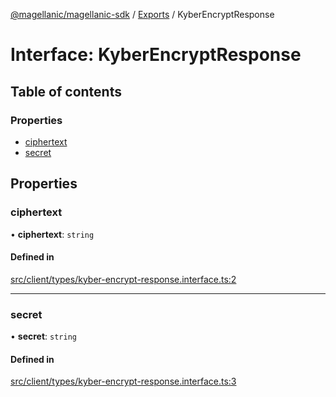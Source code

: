 [@magellanic/magellanic-sdk](../README.md) / [Exports](../modules.md) / KyberEncryptResponse

# Interface: KyberEncryptResponse

## Table of contents

### Properties

- [ciphertext](KyberEncryptResponse.md#ciphertext)
- [secret](KyberEncryptResponse.md#secret)

## Properties

### ciphertext

• **ciphertext**: `string`

#### Defined in

[src/client/types/kyber-encrypt-response.interface.ts:2](https://github.com/Magellanic-AI/magellanic-sdk-nodejs/blob/7e16304/src/client/types/kyber-encrypt-response.interface.ts#L2)

___

### secret

• **secret**: `string`

#### Defined in

[src/client/types/kyber-encrypt-response.interface.ts:3](https://github.com/Magellanic-AI/magellanic-sdk-nodejs/blob/7e16304/src/client/types/kyber-encrypt-response.interface.ts#L3)
